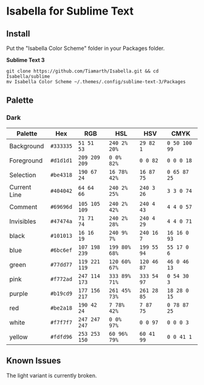 # Isabella for Sublime Text

## Install

Put the "Isabella Color Scheme" folder in your Packages folder.

**Sublime Text 3**
```shell
git clone https://github.com/Tiamarth/Isabella.git && cd Isabella/sublime
mv Isabella Color Scheme ~/.themes/.config/sublime-text-3/Packages
```
## Palette
### Dark
| Palette      | Hex       | RGB           | HSL           | HSV         | CMYK          |
|--------------|-----------|---------------|---------------|-------------|---------------|
| Background   | `#333335` | `51 51 53`    | `240 2% 20%`  | `29 82 1`   | `0 50 100 99` |
| Foreground   | `#d1d1d1` | `209 209 209` | `0 0% 82%`    | `0 0 82`    | `0 0 0 18`    |
| Selection    | `#be4318` | `190 67 24`   | `16 78% 42%`  | `16 87 75`  | `0 65 87 25`  |
| Current Line | `#404042` | `64 64 66`    | `240 2% 25%`  | `240 3 26`  | `3 3 0 74`    |
| Comment      | `#69696d` | `105 105 109` | `240 2% 42%`  | `240 4 43`  | `4 4 0 57`    |
| Invisibles   | `#47474a` | `71 71 74`    | `240 2% 28%`  | `240 4 29`  | `4 4 0 71`    |
| black        | `#101013` | `16 16 19`    | `240 9% 7%`   | `240 16 7`  | `16 16 0 93`  |
| blue         | `#6bc6ef` | `107 198 239` | `199 80% 68%` | `199 55 94` | `55 17 0 6`   |
| green        | `#77dd77` | `119 221 119` | `120 60% 67%` | `120 46 87` | `46 0 46 13`  |
| pink         | `#f772ad` | `247 114 173` | `333 89% 71%` | `333 54 97` | `0 54 30 3`   |
| purple       | `#b19cd9` | `177 156 217` | `261 45% 73%` | `261 28 85` | `18 28 0 15`  |
| red          | `#be2a18` | `190 42 24`   | `7 78% 42%`   | `7 87 75`   | `0 78 87 25`  |
| white        | `#f7f7f7` | `247 247 247` | `0 0% 97%`    | `0 0 97`    | `0 0 0 3`     |
| yellow       | `#fdfd96` | `253 253 150` | `60 96% 79%`  | `60 41 99`  | `0 0 41 1`    |

## Known Issues

The light variant is currently broken.
